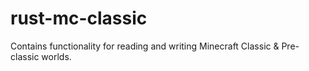 # rust-mc-classic
  Contains functionality for reading and writing Minecraft Classic & Pre-classic worlds. 
